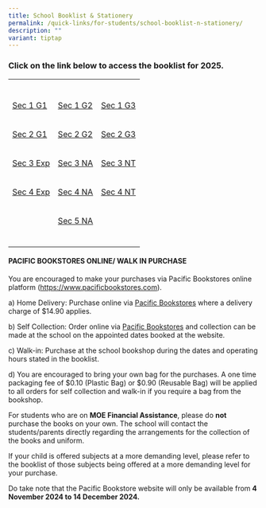```yaml
---
title: School Booklist & Stationery
permalink: /quick-links/for-students/school-booklist-n-stationery/
description: ""
variant: tiptap
---
```

<h3>Click on the link below to access the booklist for <strong>2025</strong>.</h3>
<table style="minWidth: 75px">
<colgroup>
<col>
<col>
<col>
</colgroup>
<tbody>
<tr>
<th rowspan="1" colspan="1">
<p></p>
</th>
<th rowspan="1" colspan="1">
<p></p>
</th>
<th rowspan="1" colspan="1">
<p></p>
</th>
</tr>
<tr>
<td rowspan="1" colspan="1">
<p><a href="/files/S1_G1.pdf" rel="noopener noreferrer nofollow" target="_blank">Sec 1 G1</a>
</p>
</td>
<td rowspan="1" colspan="1">
<p><a href="/files/S1_G2.pdf" rel="noopener noreferrer nofollow" target="_blank">Sec 1 G2</a>
</p>
</td>
<td rowspan="1" colspan="1">
<p><a href="/files/S1_G3.pdf" rel="noopener noreferrer nofollow" target="_blank">Sec 1 G3</a>
</p>
</td>
</tr>
<tr>
<td rowspan="1" colspan="1">
<p><a href="/files/S2_G1.pdf" rel="noopener noreferrer nofollow" target="_blank">Sec 2 G1</a>
</p>
</td>
<td rowspan="1" colspan="1">
<p><a href="/files/S2_G2.pdf" rel="noopener noreferrer nofollow" target="_blank">Sec 2 G2</a>
</p>
</td>
<td rowspan="1" colspan="1">
<p><a href="/files/S2_G3.pdf" rel="noopener noreferrer nofollow" target="_blank">Sec 2 G3</a>
</p>
</td>
</tr>
<tr>
<td rowspan="1" colspan="1">
<p><a href="/files/S3_EXP_updated.pdf" rel="noopener nofollow" target="_blank">Sec 3 Exp</a>
</p>
</td>
<td rowspan="1" colspan="1">
<p><a href="/files/S3_NA.pdf" rel="noopener noreferrer nofollow" target="_blank">Sec 3 NA</a>
</p>
</td>
<td rowspan="1" colspan="1">
<p><a href="/files/S3_NT.pdf" rel="noopener noreferrer nofollow" target="_blank">Sec 3 NT</a>
</p>
</td>
</tr>
<tr>
<td rowspan="1" colspan="1">
<p><a href="/files/S4_EXP.pdf" rel="noopener noreferrer nofollow" target="_blank">Sec 4 Exp</a>
</p>
</td>
<td rowspan="1" colspan="1">
<p><a href="/files/S4_NA.pdf" rel="noopener noreferrer nofollow" target="_blank">Sec 4 NA</a>
</p>
</td>
<td rowspan="1" colspan="1">
<p><a href="/files/S4_NT.pdf" rel="noopener noreferrer nofollow" target="_blank">Sec 4 NT</a>
</p>
</td>
</tr>
<tr>
<td rowspan="1" colspan="1">
<p></p>
</td>
<td rowspan="1" colspan="1">
<p><a href="/files/S5_NA.pdf" rel="noopener noreferrer nofollow" target="_blank">Sec 5 NA</a>
</p>
</td>
<td rowspan="1" colspan="1">
<p></p>
</td>
</tr>
<tr>
<td rowspan="1" colspan="1">
<p></p>
</td>
<td rowspan="1" colspan="1">
<p></p>
</td>
<td rowspan="1" colspan="1">
<p></p>
</td>
</tr>
</tbody>
</table>
<h4>PACIFIC BOOKSTORES ONLINE/ WALK IN PURCHASE</h4>
<p>You are encouraged to make your purchases via Pacific Bookstores online
platform (<a href="https://www.pacificbookstores.com/" rel="noopener noreferrer nofollow" target="_blank">https://www.pacificbookstores.com</a>).</p>
<p>a) Home Delivery: Purchase online via <a href="https://www.pacificbookstores.com/" rel="noopener noreferrer nofollow" target="_blank">Pacific Bookstores</a> where a
delivery charge of $14.90 applies.</p>
<p>b) Self Collection: Order online via <a href="https://www.pacificbookstores.com/" rel="noopener noreferrer nofollow" target="_blank">Pacific Bookstores</a> and collection
can be made at the school on the appointed dates booked at the website.</p>
<p>c) Walk-in: Purchase at the school bookshop during the dates and operating
hours stated in the booklist.</p>
<p>d) You are encouraged to bring your own bag for the purchases. A one time
packaging fee of $0.10 (Plastic Bag) or $0.90 (Reusable Bag) will be applied
to all orders for self collection and walk-in if you require a bag from
the bookshop.</p>
<p>For students who are on <strong>MOE Financial Assistance</strong>, please
do <strong>not</strong> purchase the books on your own. The school will contact
the students/parents directly regarding the arrangements for the collection
of the books and uniform.</p>
<p>If your child is offered subjects at a more demanding level, please refer
to the booklist of those subjects being offered at a more demanding level
for your purchase.</p>
<p>Do take note that the Pacific Bookstore website will only be available
from<strong> 4 November 2024 to 14 December 2024.</strong>
</p>